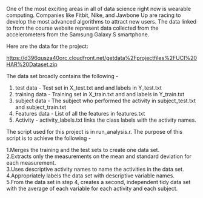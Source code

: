 One of the most exciting areas in all of data science right now is wearable computing. Companies like Fitbit, Nike, and Jawbone Up are racing to develop the most advanced algorithms to attract new users. The data linked to from the course website represent data collected from the accelerometers from the Samsung Galaxy S smartphone.  

Here are the data for the project:  

https://d396qusza40orc.cloudfront.net/getdata%2Fprojectfiles%2FUCI%20HAR%20Dataset.zip

The data set broadly contains the following -   
1. test data - Test set  in X_test.txt and and labels in Y_test.txt  
2. training data - Training set  in X_train.txt and and labels in Y_train.txt  
3. subject data - The subject who performed the activity in subject_test.txt and subject_train.txt  
4. Features data - List of all the features in features.txt
5. Activity - activity_labels.txt links the class labels with the activity names.

The script used for this project is in run_analysis.r. The purpose of this script is to achieve the following - 

1.Merges the training and the test sets to create one data set.  
2.Extracts only the measurements on the mean and standard deviation for each measurement.  
3.Uses descriptive activity names to name the activities in the data set.  
4.Appropriately labels the data set with descriptive variable names.  
5.From the data set in step 4, creates a second, independent tidy data set with the average of each variable for each activity and each subject.  

